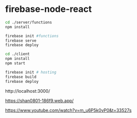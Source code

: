 # firebase-node-react

```bash
cd ./server/functions
npm install

firebase init #functions
firebase serve
firebase deploy

cd ./client
npm install
npm start

firebase init # hosting
firebase build
firebase deploy
```

http://localhost:3000/

https://shan0801-186f9.web.app/

https://www.youtube.com/watch?v=m_u6P5k0vP0&t=33527s
